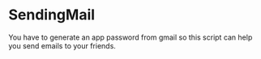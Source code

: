 # SendingMail
You have to generate an app password from gmail so this script can help you send emails to your friends.
